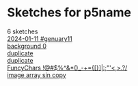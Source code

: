 # Sketches for p5name
6 sketches  
[2024-01-11 \#genuary11](https://editor.p5js.org/p5name/sketches/zSFx_e8ZD)<!-- 2024-01-12T01:19:08.100Z -->  
[background     0](https://editor.p5js.org/p5name/sketches/NAReIkM1c)<!-- 2024-01-02T07:56:39.010Z -->  
[duplicate](https://editor.p5js.org/p5name/sketches/TdzEIUUD5)<!-- 2023-12-29T04:05:50.796Z -->  
[duplicate](https://editor.p5js.org/p5name/sketches/kWtHbrdjf)<!-- 2023-12-29T04:05:43.114Z -->  
[FuncyChars \!@\#$%^&\*()\_-+=\{\[\}\]\|\:;"'\<,\>.?/](https://editor.p5js.org/p5name/sketches/8fkJQUg8Y)<!-- 2023-12-29T03:05:08.625Z -->  
[image  array sin copy](https://editor.p5js.org/p5name/sketches/3K6pk1kI6)<!-- 2023-12-28T23:30:12.432Z -->  